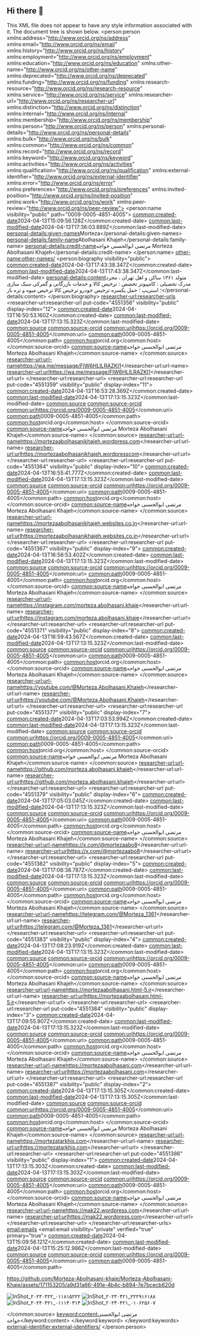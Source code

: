 ## Hi there 👋

<!--
**Morteza-Abolhasani-khaje/Morteza-Abolhasani-Khaje** is a ✨ _special_ ✨ repository because its `README.md` (this file) appears on your GitHub profile.

Here are some ideas to 
-->
This XML file does not appear to have any style information associated with it. The document tree is shown below.
<person:person xmlns:address="http://www.orcid.org/ns/address" xmlns:email="http://www.orcid.org/ns/email" xmlns:history="http://www.orcid.org/ns/history" xmlns:employment="http://www.orcid.org/ns/employment" xmlns:education="http://www.orcid.org/ns/education" xmlns:other-name="http://www.orcid.org/ns/other-name" xmlns:deprecated="http://www.orcid.org/ns/deprecated" xmlns:funding="http://www.orcid.org/ns/funding" xmlns:research-resource="http://www.orcid.org/ns/research-resource" xmlns:service="http://www.orcid.org/ns/service" xmlns:researcher-url="http://www.orcid.org/ns/researcher-url" xmlns:distinction="http://www.orcid.org/ns/distinction" xmlns:internal="http://www.orcid.org/ns/internal" xmlns:membership="http://www.orcid.org/ns/membership" xmlns:person="http://www.orcid.org/ns/person" xmlns:personal-details="http://www.orcid.org/ns/personal-details" xmlns:bulk="http://www.orcid.org/ns/bulk" xmlns:common="http://www.orcid.org/ns/common" xmlns:record="http://www.orcid.org/ns/record" xmlns:keyword="http://www.orcid.org/ns/keyword" xmlns:activities="http://www.orcid.org/ns/activities" xmlns:qualification="http://www.orcid.org/ns/qualification" xmlns:external-identifier="http://www.orcid.org/ns/external-identifier" xmlns:error="http://www.orcid.org/ns/error" xmlns:preferences="http://www.orcid.org/ns/preferences" xmlns:invited-position="http://www.orcid.org/ns/invited-position" xmlns:work="http://www.orcid.org/ns/work" xmlns:peer-review="http://www.orcid.org/ns/peer-review">
<person:name visibility="public" path="0009-0005-4851-4005">
<common:created-date>2024-04-13T15:09:56.128Z</common:created-date>
<common:last-modified-date>2024-04-13T17:36:03.889Z</common:last-modified-date>
<personal-details:given-names>Morteza</personal-details:given-names>
<personal-details:family-name>Abolhasani Khajeh</personal-details:family-name>
<personal-details:credit-name>مرتضی ابوالحسنی خواجه Morteza Abolhasani Khajeh</personal-details:credit-name>
</person:name>
<other-name:other-names/>
<person:biography visibility="public">
<common:created-date>2024-04-13T17:43:38.347Z</common:created-date>
<common:last-modified-date>2024-04-13T17:43:38.347Z</common:last-modified-date>
<personal-details:content>متولد ۱۳۶۱ ساکن و اهل تهران ، مجرد مدرک تحصیلی : کامپیوتر تخصص : ترخیص کالا و حدمات بازرگانی و گمرکی سبک سازی ؛ استریپ ؛ حمل یکسره ترخیص خودرو ترخیص کالا ترخیص میوه و تره بار</personal-details:content>
</person:biography>
<researcher-url:researcher-urls>
<researcher-url:researcher-url put-code="4551356" visibility="public" display-index="12">
<common:created-date>2024-04-13T16:50:53.160Z</common:created-date>
<common:last-modified-date>2024-04-13T17:13:15.323Z</common:last-modified-date>
<common:source>
<common:source-orcid>
<common:uri>https://orcid.org/0009-0005-4851-4005</common:uri>
<common:path>0009-0005-4851-4005</common:path>
<common:host>orcid.org</common:host>
</common:source-orcid>
<common:source-name>مرتضی ابوالحسنی خواجه Morteza Abolhasani Khajeh</common:source-name>
</common:source>
<researcher-url:url-name>https://wa.me/message/FIW6HLILRAZKI1</researcher-url:url-name>
<researcher-url:url>https://wa.me/message/FIW6HLILRAZKI1</researcher-url:url>
</researcher-url:researcher-url>
<researcher-url:researcher-url put-code="4551359" visibility="public" display-index="11">
<common:created-date>2024-04-13T16:53:28.369Z</common:created-date>
<common:last-modified-date>2024-04-13T17:13:15.323Z</common:last-modified-date>
<common:source>
<common:source-orcid>
<common:uri>https://orcid.org/0009-0005-4851-4005</common:uri>
<common:path>0009-0005-4851-4005</common:path>
<common:host>orcid.org</common:host>
</common:source-orcid>
<common:source-name>مرتضی ابوالحسنی خواجه Morteza Abolhasani Khajeh</common:source-name>
</common:source>
<researcher-url:url-name>https://mortezaabolhasanikhajeh.wordpress.com</researcher-url:url-name>
<researcher-url:url>https://mortezaabolhasanikhajeh.wordpresscom</researcher-url:url>
</researcher-url:researcher-url>
<researcher-url:researcher-url put-code="4551364" visibility="public" display-index="10">
<common:created-date>2024-04-13T16:55:41.777Z</common:created-date>
<common:last-modified-date>2024-04-13T17:13:15.323Z</common:last-modified-date>
<common:source>
<common:source-orcid>
<common:uri>https://orcid.org/0009-0005-4851-4005</common:uri>
<common:path>0009-0005-4851-4005</common:path>
<common:host>orcid.org</common:host>
</common:source-orcid>
<common:source-name>مرتضی ابوالحسنی خواجه Morteza Abolhasani Khajeh</common:source-name>
</common:source>
<researcher-url:url-name>https://mortezaabolhasanikhajeh.websites.co.in</researcher-url:url-name>
<researcher-url:url>https://mortezaabolhasanikhajeh.websites.co.in</researcher-url:url>
</researcher-url:researcher-url>
<researcher-url:researcher-url put-code="4551367" visibility="public" display-index="9">
<common:created-date>2024-04-13T16:56:53.402Z</common:created-date>
<common:last-modified-date>2024-04-13T17:13:15.323Z</common:last-modified-date>
<common:source>
<common:source-orcid>
<common:uri>https://orcid.org/0009-0005-4851-4005</common:uri>
<common:path>0009-0005-4851-4005</common:path>
<common:host>orcid.org</common:host>
</common:source-orcid>
<common:source-name>مرتضی ابوالحسنی خواجه Morteza Abolhasani Khajeh</common:source-name>
</common:source>
<researcher-url:url-name>https://instagram.com/morteza.abolhasani.khaje</researcher-url:url-name>
<researcher-url:url>https://instagram.com/morteza.abolhasani.khaje</researcher-url:url>
</researcher-url:researcher-url>
<researcher-url:researcher-url put-code="4551371" visibility="public" display-index="8">
<common:created-date>2024-04-13T16:59:43.567Z</common:created-date>
<common:last-modified-date>2024-04-13T17:13:15.323Z</common:last-modified-date>
<common:source>
<common:source-orcid>
<common:uri>https://orcid.org/0009-0005-4851-4005</common:uri>
<common:path>0009-0005-4851-4005</common:path>
<common:host>orcid.org</common:host>
</common:source-orcid>
<common:source-name>مرتضی ابوالحسنی خواجه Morteza Abolhasani Khajeh</common:source-name>
</common:source>
<researcher-url:url-name>https://youtube.com/@Morteza.Abolhasani.Khajeh</researcher-url:url-name>
<researcher-url:url>https://youtube.com/@Morteza.Abolhasani.Khajeh</researcher-url:url>
</researcher-url:researcher-url>
<researcher-url:researcher-url put-code="4551377" visibility="public" display-index="7">
<common:created-date>2024-04-13T17:03:53.994Z</common:created-date>
<common:last-modified-date>2024-04-13T17:13:15.323Z</common:last-modified-date>
<common:source>
<common:source-orcid>
<common:uri>https://orcid.org/0009-0005-4851-4005</common:uri>
<common:path>0009-0005-4851-4005</common:path>
<common:host>orcid.org</common:host>
</common:source-orcid>
<common:source-name>مرتضی ابوالحسنی خواجه Morteza Abolhasani Khajeh</common:source-name>
</common:source>
<researcher-url:url-name>https://github.com/morteza.abolhasani.khajeh</researcher-url:url-name>
<researcher-url:url>https://github.com/morteza.abolhasani.khajeh</researcher-url:url>
</researcher-url:researcher-url>
<researcher-url:researcher-url put-code="4551379" visibility="public" display-index="6">
<common:created-date>2024-04-13T17:05:03.045Z</common:created-date>
<common:last-modified-date>2024-04-13T17:13:15.323Z</common:last-modified-date>
<common:source>
<common:source-orcid>
<common:uri>https://orcid.org/0009-0005-4851-4005</common:uri>
<common:path>0009-0005-4851-4005</common:path>
<common:host>orcid.org</common:host>
</common:source-orcid>
<common:source-name>مرتضی ابوالحسنی خواجه Morteza Abolhasani Khajeh</common:source-name>
</common:source>
<researcher-url:url-name>https://x.com/@mortezaabo8</researcher-url:url-name>
<researcher-url:url>https://x.com/@mortezaabo8</researcher-url:url>
</researcher-url:researcher-url>
<researcher-url:researcher-url put-code="4551382" visibility="public" display-index="5">
<common:created-date>2024-04-13T17:06:38.787Z</common:created-date>
<common:last-modified-date>2024-04-13T17:13:15.323Z</common:last-modified-date>
<common:source>
<common:source-orcid>
<common:uri>https://orcid.org/0009-0005-4851-4005</common:uri>
<common:path>0009-0005-4851-4005</common:path>
<common:host>orcid.org</common:host>
</common:source-orcid>
<common:source-name>مرتضی ابوالحسنی خواجه Morteza Abolhasani Khajeh</common:source-name>
</common:source>
<researcher-url:url-name>https://telegram.com/@Morteza_1361</researcher-url:url-name>
<researcher-url:url>https://telegram.com/@Morteza_1361</researcher-url:url>
</researcher-url:researcher-url>
<researcher-url:researcher-url put-code="4551383" visibility="public" display-index="4">
<common:created-date>2024-04-13T17:08:23.919Z</common:created-date>
<common:last-modified-date>2024-04-13T17:13:15.323Z</common:last-modified-date>
<common:source>
<common:source-orcid>
<common:uri>https://orcid.org/0009-0005-4851-4005</common:uri>
<common:path>0009-0005-4851-4005</common:path>
<common:host>orcid.org</common:host>
</common:source-orcid>
<common:source-name>مرتضی ابوالحسنی خواجه Morteza Abolhasani Khajeh</common:source-name>
</common:source>
<researcher-url:url-name>https://mortezaabolhasani.html-5.ir</researcher-url:url-name>
<researcher-url:url>https://mortezaabolhasani.html-5.ir</researcher-url:url>
</researcher-url:researcher-url>
<researcher-url:researcher-url put-code="4551384" visibility="public" display-index="3">
<common:created-date>2024-04-13T17:09:55.907Z</common:created-date>
<common:last-modified-date>2024-04-13T17:13:15.323Z</common:last-modified-date>
<common:source>
<common:source-orcid>
<common:uri>https://orcid.org/0009-0005-4851-4005</common:uri>
<common:path>0009-0005-4851-4005</common:path>
<common:host>orcid.org</common:host>
</common:source-orcid>
<common:source-name>مرتضی ابوالحسنی خواجه Morteza Abolhasani Khajeh</common:source-name>
</common:source>
<researcher-url:url-name>https://mortezaabolhasani.com</researcher-url:url-name>
<researcher-url:url>https://mortezaabolhasani.com</researcher-url:url>
</researcher-url:researcher-url>
<researcher-url:researcher-url put-code="4551387" visibility="public" display-index="2">
<common:created-date>2024-04-13T17:13:15.305Z</common:created-date>
<common:last-modified-date>2024-04-13T17:13:15.305Z</common:last-modified-date>
<common:source>
<common:source-orcid>
<common:uri>https://orcid.org/0009-0005-4851-4005</common:uri>
<common:path>0009-0005-4851-4005</common:path>
<common:host>orcid.org</common:host>
</common:source-orcid>
<common:source-name>مرتضی ابوالحسنی خواجه Morteza Abolhasani Khajeh</common:source-name>
</common:source>
<researcher-url:url-name>https://mortezatarkhis.com</researcher-url:url-name>
<researcher-url:url>https://mortezatarkhis.com</researcher-url:url>
</researcher-url:researcher-url>
<researcher-url:researcher-url put-code="4551386" visibility="public" display-index="1">
<common:created-date>2024-04-13T17:13:15.303Z</common:created-date>
<common:last-modified-date>2024-04-13T17:13:15.303Z</common:last-modified-date>
<common:source>
<common:source-orcid>
<common:uri>https://orcid.org/0009-0005-4851-4005</common:uri>
<common:path>0009-0005-4851-4005</common:path>
<common:host>orcid.org</common:host>
</common:source-orcid>
<common:source-name>مرتضی ابوالحسنی خواجه Morteza Abolhasani Khajeh</common:source-name>
</common:source>
<researcher-url:url-name>https://mak22.wordpress.com</researcher-url:url-name>
<researcher-url:url>https://mak22.wordpress.com</researcher-url:url>
</researcher-url:researcher-url>
</researcher-url:researcher-urls>
<email:emails>
<email:email visibility="private" verified="true" primary="true">
<common:created-date>2024-04-13T15:09:56.121Z</common:created-date>
<common:last-modified-date>2024-04-13T15:25:12.986Z</common:last-modified-date>
<common:source>
<common:source-orcid>
<common:uri>https://orcid.org/0009-0005-4851-4005</common:uri>
<common:path>0009-0005-4851-4005</common:path>


https://github.com/Morteza-Abolhasani-khaje/Morteza-Abolhasani-Khaje/assets/171153205/a9d31a66-491e-4b4c-b894-7e7bcecb620d

![InShot_۲۰۲۴۰۴۲۲_۰۱۱۸۱۵۲۲۲](https://github.com/Morteza-Abolhasani-khaje/Morteza-Abolhasani-Khaje/assets/171153205/30e8cbdf-4b3b-41ce-9394-f6da42a552b7)
![InShot_۲۰۲۴۰۴۲۱_۲۲۲۹۱۶۱۸۸](https://github.com/Morteza-Abolhasani-khaje/Morteza-Abolhasani-Khaje/assets/171153205/17bd85c9-439a-4b5a-88d9-7302a55969cb)
![InShot_۲۰۲۴۰۴۲۱_۰۱۱۱۳۰۳۱۴](https://github.com/Morteza-Abolhasani-khaje/Morteza-Abolhasani-Khaje/assets/171153205/34729d29-48c3-4004-98bc-1dba2d96b6f9)
![InShot_۲۰۲۴۰۴۲۱_۰۱۰۶۲۵۶۰۷](https://github.com/Morteza-Abolhasani-khaje/Morteza-Abolhasani-Khaje/assets/171153205/bfa924c3-fb90-41f0-8ab8-c724aad18444)

</common:source>
<keyword:content>مرتضی ابوالحسنی خواجه</keyword:content>
</keyword:keyword>
</keyword:keywords>
<external-identifier:external-identifiers/>
</person:person>
